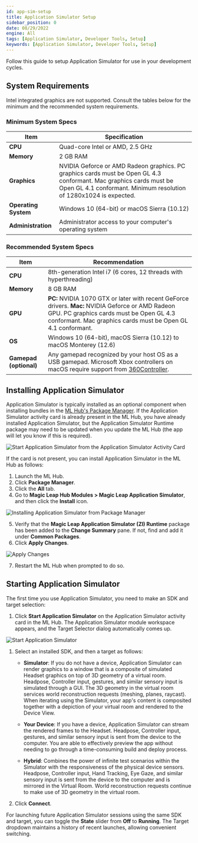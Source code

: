 ```yaml
---
id: app-sim-setup
title: Application Simulator Setup
sidebar_position: 0
date: 08/29/2022
engine: All
tags: [Application Simulator, Developer Tools, Setup]
keywords: [Application Simulator, Developer Tools, Setup]
---
```



Follow this guide to setup Application Simulator for use in your development cycles.

## System Requirements

Intel integrated graphics are not supported. Consult the tables below for the minimum and the recommended system requirements.

### Minimum System Specs

| Item | Specification |
| -------------- | ---------------------------------------- |
| **CPU** | Quad-core Intel or AMD, 2.5 GHz|
| **Memory** | 2 GB RAM |
| **Graphics** | NVIDIA Geforce or AMD Radeon graphics. PC graphics cards must be Open GL 4.3 conformant. Mac graphics cards must be Open GL 4.1 conformant. Minimum resolution of 1280x1024 is expected. |
| **Operating System**             | Windows 10 (64-bit) or macOS Sierra (10.12) |
| **Administration** | Administrator access to your computer's operating system       |

### Recommended System Specs

| Item | Recommendation |
|---------|--------------------------------------------------------------------|
| **CPU** | 8th-generation Intel i7 (6 cores, 12 threads with hyperthreading) |
| **Memory**    | 8 GB RAM |
| **GPU** | **PC:** NVIDIA 1070 GTX or later with recent GeForce drivers. **Mac:** NVIDIA Geforce or AMD Radeon GPU. PC graphics cards must be Open GL 4.3 conformant. Mac graphics cards must be Open GL 4.1 conformant. |
| **OS** | Windows 10 (64-bit), macOS Sierra (10.12) to macOS Monterey (12.6) |
| **Gamepad (optional)** | Any gamepad recognized by your host OS as a USB gamepad. Microsoft Xbox controllers on macOS require support from [360Controller](https://github.com/360Controller/360Controller/releases). |

## Installing Application Simulator

Application Simulator is typically installed as an optional component when installing bundles in the [ML Hub's Package Manager](/versioned_docs/version-03-Jan-2023/guides/developer-tools/ml-hub/ml-hub-package-manager.md). If the Application Simulator activity card is already present in the ML Hub, you have already installed Application Simulator, but the Application Simulator Runtime package may need to be updated when you update the ML Hub (the app will let you know if this is required).

![Start Application Simulator from the Application Simulator Activity Card](/img/app-sim/ml_hub_app_sim.png)

If the card is not present, you can install Application Simulator in the ML Hub as follows:

1. Launch the ML Hub.
2. Click **Package Manager**.
3. Click the **All** tab.
4. Go to **Magic Leap Hub Modules > Magic Leap Application Simulator**, and then click the **Install** icon.

![Installing Application Simulator from Package Manager](/img/app-sim/app_sim_download.png)

5. Verify that the **Magic Leap Application Simulator (ZI) Runtime** package has been added to the **Change Summary** pane. If not, find and add it under **Common Packages**.
6. Click **Apply Changes**.

![Apply Changes](/img/app-sim/app_sim_packages_download.png)

7. Restart the ML Hub when prompted to do so.

## Starting Application Simulator

The first time you use Application Simulator, you need to make an SDK and target selection:

1. Click **Start Application Simulator** on the Application Simulator activity card in the ML Hub. The Application Simulator module workspace appears, and the Target Selector dialog automatically comes up.

![Start Application Simulator](/img/app-sim/target_connection.png)

1. Select an installed SDK, and then a target as follows:

    - **Simulator**: If you do not have a device, Application Simulator can render graphics to a window that is a composite of simulated Headset graphics on top of 3D geometry of a virtual room. Headpose, Controller input, gestures, and similar sensory input is simulated through a GUI. The 3D geometry in the virtual room services world reconstruction requests (meshing, planes, raycast). When iterating using the Simulator, your app's content is composited together with a depiction of your virtual room and rendered to the Device View.

    - **Your Device**: If you have a device, Application Simulator can stream the rendered frames to the Headset. Headpose, Controller input, gestures, and similar sensory input is sent from the device to the computer. You are able to effectively preview the app without needing to go through a time-consuming build and deploy process.

    - **Hybrid**: Combines the power of infinite test scenarios within the Simulator with the responsiveness of the physical device sensors. Headpose, Controller input, Hand Tracking, Eye Gaze, and similar sensory input is sent from the device to the computer and is mirrored in the Virtual Room. World reconstruction requests continue to make use of 3D geometry in the virtual room.

2. Click **Connect**.

For launching future Application Simulator sessions using the same SDK and target, you can toggle the **State** slider from **Off** to **Running**. The Target dropdown maintains a history of recent launches, allowing convenient switching.
